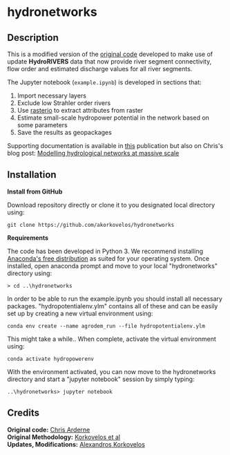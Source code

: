 # hydronetworks

## Description
This is a modified version of the [original code](https://github.com/carderne/hydronetworks) developed to make use of update **HydroRIVERS** data that now provide river segment connectivity, flow order and estimated discharge values for all river segments. 

The Jupyter notebook (`example.ipynb`) is developed in sections that:

1. Import necessary layers
2. Exclude low Strahler order rivers
3. Use [rasterio](https://github.com/mapbox/rasterio) to extract attributes from raster
4. Estimate small-scale hydropower potential in the network based on some parameters
5. Save the results as geopackages

Supporting documentation is available in [this](https://github.com/akorkovelos) publication but also on Chris's blog post: [Modelling hydrological networks at massive scale](https://rdrn.me/modelling-hydrological-networks/)

## Installation 

**Install from GitHub**

Download repository directly or clone it to you designated local directory using:

```
git clone https://github.com/akorkovelos/hydronetworks
```

**Requirements**

The code has been developed in Python 3. We recommend installing [Anaconda's free distribution](https://www.anaconda.com/distribution/) as suited for your operating system. Once installed, open anaconda prompt and move to your local "hydronetworks" directory using:

```
> cd ..\hydronetworks
```

In order to be able to run the example.ipynb you should install all necessary packages. "hydropotentialenv.ylm" contains all of these and can be easily set up by creating a new virtual environment using:

```
conda env create --name agrodem_run --file hydropotentialenv.ylm
```

This might take a while.. When complete, activate the virtual environment using:

```
conda activate hydropowerenv
```

With the environment activated, you can now move to the hydronetworks directory and start a "jupyter notebook" session by simply typing:

```
..\hydronetworks> jupyter notebook 
```

## Credits

**Original code:** [Chris Arderne](https://github.com/carderne) <br />
**Original Methodology:** [Korkovelos et al](https://www.mdpi.com/1996-1073/11/11/3100) <br />
**Updates, Modifications:** [Alexandros Korkovelos](https://github.com/akorkovelos) 
